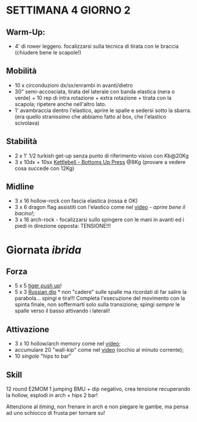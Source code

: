 # SETTIMANA 4 GIORNO 2

## Warm-Up:

 * 4' di rower leggero. focalizzarsi sulla tecnica di tirata con le braccia (chiudere bene le scapole!)

## Mobilità

 * 10 x circonduzioni dx/sx/enrambi in avanti/dietro 
 * 30" semi-accosciata, tirata del laterale con banda elastica (nera o verde) + 10 rep di intra rotazione + extra rotazione + tirata con la scapola; ripetere anche nell'altro lato.
 * 1' avambraccia dentro l'elastico, aprire le spalle e sedersi sotto la sbarra. (era quello stranissimo che abbiamo fatto al box, che l'elastico scivolava)

## Stabilità

 * 2 x 1' 1/2 turkish get-up senza punto di riferimento visivo con Kb@20Kg
 * 3 x 10dx + 10sx [Kettlebell - Bottoms Up Press](https://www.youtube.com/watch?v=J5LEpIZSDS0) @8Kg (provare a vedere cosa succede con 12Kg)

## Midline

 * 3 x 16 hollow-rock con fascia elastica (rossa è OK)
 * 3 x 6 dragon flag assistiti con l'elastico come nel [video](https://www.instagram.com/p/CBMK3KngaVP/) - _aprire bene il bacino!_;
 * 3 x 16 arch-rock - focalizzarsi sullo spingere con le mani in avanti ed i piedi in direzione opposta: TENSIONE!!!

# Giornata _ibrida_

## Forza

  * 5 x 5 [tiger push up](https://www.instagram.com/p/CDR0tvUpk-s/)!
  * 5 x 3 [Russian dip](https://www.youtube.com/watch?v=UHRxImzaZvM) * non "cadere" sulle spalle ma ricordati di far salire la parabola... spingi e tira!!! Completa l'esecuzione del movimento con la spinta finale, non soffermarti solo sulla transizione; spingi _sempre_ le spalle verso il basso attivando i laterali!

## Attivazione

 * 3 x 10 hollow/arch memory come nel [video](https://www.instagram.com/p/CA4LyzhgBgX/);
 * accumulare 20 "wall-kip" come nel [video](https://youtu.be/dbQFeM3nvDA?t=80) (occhio al minuto corrente);
 * 10 _singole_ "hips to bar"

## Skill

12 round E2MOM 1 jumping BMU + dip negativo, crea tensione recuperando la hollow, esplodi in arch + hips 2 bar!

Attenzione al _timing_, non frenare in arch e non piegare le gambe, ma pensa ad uno schiocco di frusta per tornare su!
